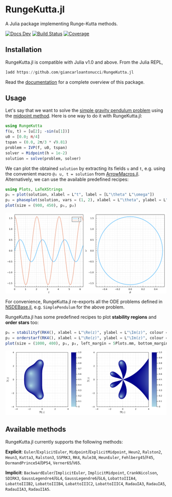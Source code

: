 # RungeKutta.jl

A Julia package implementing Runge-Kutta methods.

[![Docs Dev](https://img.shields.io/badge/docs-dev-blue.svg)](https://giancarloantonucci.github.io/RungeKutta.jl/dev) [![Build Status](https://img.shields.io/github/workflow/status/giancarloantonucci/RungeKutta.jl/CI)](https://github.com/giancarloantonucci/RungeKutta.jl/actions) [![Coverage](https://img.shields.io/codecov/c/github/giancarloantonucci/RungeKutta.jl?label=coverage)](https://codecov.io/gh/giancarloantonucci/RungeKutta.jl)

## Installation

RungeKutta.jl is compatible with Julia v1.0 and above. From the Julia REPL,

```julia
]add https://github.com/giancarloantonucci/RungeKutta.jl
```

Read the [documentation](https://giancarloantonucci.github.io/RungeKutta.jl/dev) for a complete overview of this package.

## Usage

Let's say that we want to solve the [simple gravity pendulum problem](https://en.wikipedia.org/wiki/Pendulum_(mathematics)#Simple_gravity_pendulum) using the [midpoint method](https://en.wikipedia.org/wiki/Midpoint_method). Here is one way to do it with RungeKutta.jl:

```julia
using RungeKutta
f(u, t) = [u[2]; -sin(u[1])]
u0 = [0.0; π/4]
tspan = (0.0, 2π/3 * √9.81)
problem = IVP(f, u0, tspan)
solver = Midpoint(h = 1e-2)
solution = solve(problem, solver)
```

We can plot the obtained `solution` by extracting its fields `u` and `t`, e.g. using the convenient macro `@↓ u, t = solution` from [ArrowMacros.jl](https://github.com/giancarloantonucci/ArrowMacros.jl). Alternatively, we can use the available predefined recipes:

```julia
using Plots, LaTeXStrings
p₁ = plot(solution, xlabel = L"t", label = [L"\theta" L"\omega"])
p₂ = phaseplot(solution, vars = (1, 2), xlabel = L"\theta", ylabel = L"\omega")
plot(size = (900, 450), p₁, p₂)
```

![svg](imgs/pendulum.svg)

For convenience, RungeKutta.jl re-exports all the ODE problems defined in [NSDEBase.jl](https://github.com/giancarloantonucci/NSDEBase.jl), e.g. `SimplePendulum` for the above problem.

RungeKutta.jl has some predefined recipes to plot **stability regions** and **order stars** too:

```julia
p₁ = stabilityf(RK4(), xlabel = L"\Re(z)", ylabel = L"\Im(z)", colour = :blues)
p₂ = orderstarf(RK4(), xlabel = L"\Re(z)", ylabel = L"\Im(z)", colour = :blues)
plot(size = (1000, 400), p₁, p₂, left_margin = 5Plots.mm, bottom_margin = 5Plots.mm)
```

![svg](imgs/regions.svg)

## Available methods

RungeKutta.jl currently supports the following methods:

**Explicit**: `Euler`/`ExplicitEuler`, `Midpoint`/`ExplicitMidpoint`, `Heun2`, `Ralston2`, `Heun3`, `Kutta3`, `Ralston3`, `SSPRK3`, `RK4`, `Rule38`, `HeunEuler`, `Fehlberg45`/`F45`, `DormandPrince54`/`DP54`, `Verner65`/`V65`.

**Implicit**: `BackwardEuler`/`ImplicitEuler`, `ImplicitMidpoint`, `CrankNicolson`, `SDIRK3`, `GaussLegendre4`/`GL4`, `GaussLegendre6`/`GL6`, `LobattoIIIA4`, `LobattoIIIB2`, `LobattoIIIB4`, `LobattoIIIC2`, `LobattoIIIC4`, `RadauIA3`, `RadauIA5`, `RadauIIA3`, `RadauIIA5`.
